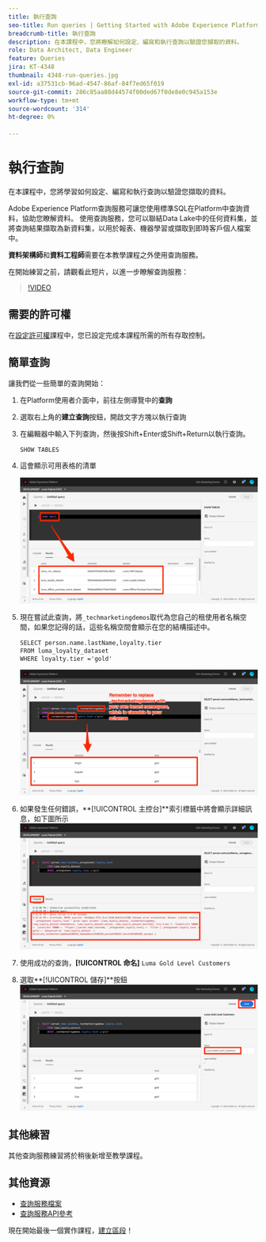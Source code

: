 ```yaml
---
title: 執行查詢
seo-title: Run queries | Getting Started with Adobe Experience Platform for Data Architects and Data Engineers
breadcrumb-title: 執行查詢
description: 在本課程中，您將瞭解如何設定、編寫和執行查詢以驗證您擷取的資料。
role: Data Architect, Data Engineer
feature: Queries
jira: KT-4348
thumbnail: 4348-run-queries.jpg
exl-id: a37531cb-96ad-4547-86af-84f7ed65f019
source-git-commit: 286c85aa88d44574f00ded67f0de8e0c945a153e
workflow-type: tm+mt
source-wordcount: '314'
ht-degree: 0%

---
```


# 執行查詢

<!-- 15 min-->
在本課程中，您將學習如何設定、編寫和執行查詢以驗證您擷取的資料。

Adobe Experience Platform查詢服務可讓您使用標準SQL在Platform中查詢資料，協助您瞭解資料。 使用查詢服務，您可以聯結Data Lake中的任何資料集，並將查詢結果擷取為新資料集，以用於報表、機器學習或擷取到即時客戶個人檔案中。

**資料架構師**&#x200B;和&#x200B;**資料工程師**&#x200B;需要在本教學課程之外使用查詢服務。

在開始練習之前，請觀看此短片，以進一步瞭解查詢服務：
>[!VIDEO](https://video.tv.adobe.com/v/29795?learn=on&enablevpops)

## 需要的許可權

在[設定許可權](configure-permissions.md)課程中，您已設定完成本課程所需的所有存取控制。

<!-- Settings > **[!UICONTROL Services]** > **[!UICONTROL Query Service]**
* Permission items Data Management > **[!UICONTROL View Datasets]** and  **[!UICONTROL Manage Datasets]**
* Permission item Sandboxes > `Luma Tutorial`
* User-role access to the `Luma Tutorial Platform` product profile
-->

## 簡單查詢

讓我們從一些簡單的查詢開始：

1. 在Platform使用者介面中，前往左側導覽中的&#x200B;**查詢**
1. 選取右上角的&#x200B;**建立查詢**&#x200B;按鈕，開啟文字方塊以執行查詢
1. 在編輯器中輸入下列查詢，然後按Shift+Enter或Shift+Return以執行查詢。

   ```
   SHOW TABLES
   ```

1. 這會顯示可用表格的清單

   ![顯示資料表查詢](assets/queries-showTables.png)


1. 現在嘗試此查詢，將`_techmarketingdemos`取代為您自己的租使用者名稱空間，如果您記得的話，這些名稱空間會顯示在您的結構描述中。

   ```
   SELECT person.name.lastName,loyalty.tier
   FROM luma_loyalty_dataset
   WHERE loyalty.tier ='gold'
   ```

   ![從熟客資料集中選取資料](assets/queries-loyaltySelect.png)

1. 如果發生任何錯誤，**[!UICONTROL 主控台]**索引標籤中將會顯示詳細訊息，如下圖所示
   ![查詢發生錯誤](assets/queries-error.png)

1. 使用成功的查詢，**[!UICONTROL 命名]** `Luma Gold Level Customers`
1. 選取&#x200B;**[!UICONTROL 儲存]**按鈕
   ![正在儲存查詢](assets/queries-loyaltySelect-save.png)


<!--SELECT COUNT(DISTINCT (_techmarketingdemos.systemIdentifier.loyaltyId)) FROM luma_loyalty_dataset 


SELECT _techmarketingdemos.systemIdentifier.loyaltyId, COUNT(_techmarketingdemos.systemIdentifier.loyaltyId)
FROM luma_loyalty_dataset 
GROUP BY _techmarketingdemos.systemIdentifier.loyaltyId
HAVING COUNT(_techmarketingdemos.systemIdentifier.loyaltyId) > 1;-->

## 其他練習

其他查詢服務練習將於稍後新增至教學課程。
<!--
## Join Datasets

In this exercise, we will join two datasets `Luma Loyalty Dataset` and `Luma Offline Purchase` to get list of gold customers who have spend over $500 dollars in one purchase.

1. Create a new query
1. Copy and paste following query in query editor and execute, again replacing `_techmarketingdemos` with your own tenant namespace
    
    ```
    SELECT DISTINCT lopd.commerce.order.purchaseID as PurchaseId ,
        lld.person.name.firstName as LastName ,
        lld.person.name.lastName as LastName ,
        lopd.personalEmail.address as email,
        lopd.commerce.order.priceTotal as Total

    FROM luma_loyalty_dataset lld
    JOIN luma_offline_purchase_event_dataset lopd
    ON lopd._techmarketingdemos.systemIdentifier.loyaltyId = lld._techmarketingdemos.systemIdentifier.loyaltyId

    WHERE lld._techmarketingdemos.loyalty.level ='gold' AND lopd.commerce.order.priceTotal >500;
    ```

1. You should get list of Gold Customers who have spend over $500 in single purchase.

## Output datasets

1. Select on Output Dataset button
1. Provide name and description to the dataset
1. Save.
1. Go to **Datasets** under **Data Management** to find new dataset created.

-->
<!--Add content for Adobe Defined Functions-->

## 其他資源

* [查詢服務檔案](https://experienceleague.adobe.com/docs/experience-platform/query/home.html?lang=zh-Hant)
* [查詢服務API參考](https://www.adobe.io/experience-platform-apis/references/query-service/)

現在開始最後一個實作課程，[建立區段](build-segments.md)！
